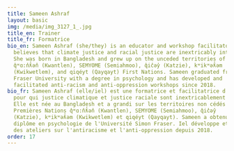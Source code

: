 ```yaml
---
title: Sameen Ashraf
layout: basic
img: /media/img_3127_1_.jpg
title_en: Trainer
title_fr: Formatrice
bio_en: Sameen Ashraf (she/they) is an educator and workshop facilitator who
  believes that climate justice and racial justice are inextricably intertwined.
  She was born in Bangladesh and grew up on the unceded territories of the
  q̓ʷɑ:n̓ƛ̓ən̓ (Kwantlen), SEMYOME (Semiahmoo), q̓ic̓əy̓ (Katzie), kʷikʷəƛ̓əm
  (Kwikwetlem), and qiqéyt (Qayqayt) First Nations. Sameen graduated from Simon
  Fraser University with a degree in psychology and has developed and
  facilitated anti-racism and anti-oppression workshops since 2018.
bio_fr: Sameen Ashraf (elle/iel) est une formatrice et facilitatrice d'ateliers
  pour qui justice climatique et justice raciale sont inextricablement liées.
  Elle est née au Bangladesh et a grandi sur les territoires non cédés des
  Premières Nations q̓ʷɑ:n̓ƛ̓ən̓ (Kwantlen), SEMYOME (Semiahmoo), q̓ic̓əy̓
  (Katzie), kʷikʷəƛ̓əm (Kwikwetlem) et qiqéyt (Qayqayt). Sameen a obtenu un
  diplôme en psychologie de l'Université Simon Fraser. Iel développe et anime
  des ateliers sur l'antiracisme et l'anti-oppression depuis 2018.
order: 17
---
```


